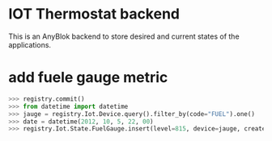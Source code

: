 # IOT Thermostat backend

This is an AnyBlok backend to store desired and current states of the
applications.

# add fuele gauge metric

```python
>>> registry.commit()
>>> from datetime import datetime
>>> jauge = registry.Iot.Device.query().filter_by(code="FUEL").one()
>>> date = datetime(2012, 10, 5, 22, 00)
>>> registry.Iot.State.FuelGauge.insert(level=815, device=jauge, create_date=date, edit_date=date)
```
